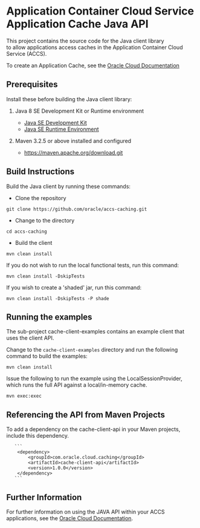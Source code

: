 # Application Container Cloud Service Application Cache Java API

This project contains the source code for the Java client library  
to allow applications access caches in the Application Container Cloud Service (ACCS).

To create an Application Cache, see the [Oracle Cloud Documentation](http://www.oracle.com/pls/topic/lookup?ctx=cloud&id=CACHE-GUID-9E86E21F-E84C-4F2D-B101-FD461C8A0455)

## Prerequisites

Install these before building the Java client library:

1. Java 8 SE Development Kit or Runtime environment

     - [Java SE Development Kit](http://www.oracle.com/technetwork/java/javase/downloads/jdk8-downloads-2133151.html)
     - [Java SE Runtime Environment](http://www.oracle.com/technetwork/java/javase/downloads/jre8-downloads-2133155.html)

2. Maven 3.2.5 or above installed and configured

   - https://maven.apache.org/download.git


## Build Instructions

Build the Java client by running these commands:

  - Clone the repository

   ```
   git clone https://github.com/oracle/accs-caching.git
   ```

  - Change to the directory

   ```
   cd accs-caching
   ```

  - Build the client

   ```
   mvn clean install
   ```

   If you do not wish to run the local functional tests, run this command:

   ```
   mvn clean install -DskipTests
   ```

   If you wish to create a 'shaded' jar, run this command:
  
   ```
   mvn clean install -DskipTests -P shade
   ```
    
## Running the examples

The sub-project cache-client-examples contains an example client that uses 
the client API.

Change to the `cache-client-examples` directory and run the following command to build the examples:


   ```
   mvn clean install
   ```

Issue the following to run the example using the LocalSessionProvider, which runs 
the full API against a local/in-memory cache.


   ```
   mvn exec:exec
   ```
     
## Referencing the API from Maven Projects
       
To add a dependency on the cache-client-api in your Maven projects, include
       this dependency.
       
       ```
        <dependency>
            <groupId>com.oracle.cloud.caching</groupId>
            <artifactId>cache-client-api</artifactId>
            <version>1.0.0</version>
        </dependency>
       ```
  
## Further Information
       
For further information on using the JAVA API within your ACCS applications, see 
       the [Oracle Cloud Documentation](http://www.oracle.com/pls/topic/lookup?ctx=cloud&id=CACHE-GUID-9E86E21F-E84C-4F2D-B101-FD461C8A0455).
       
       